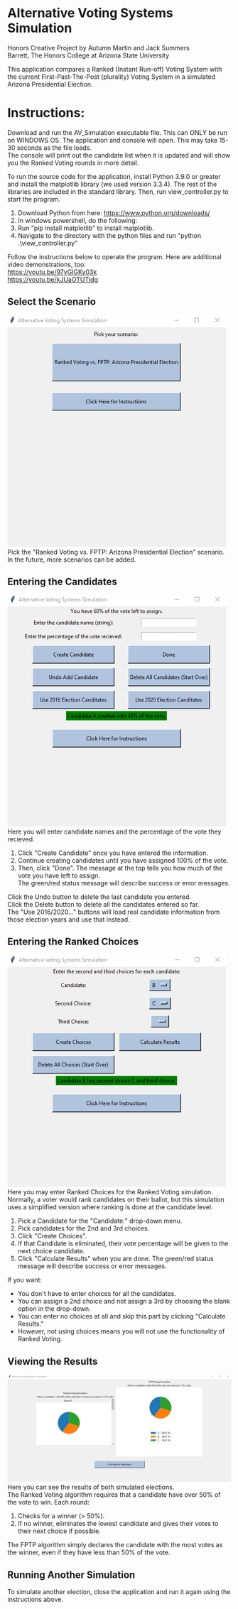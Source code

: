 # Alternative Voting Systems Simulation
Honors Creative Project by Autumn Martin and Jack Summers <br>
Barrett, The Honors College at Arizona State University <br>

This application compares a Ranked (Instant Run-off) Voting System with the current First-Past-The-Post (plurality) Voting System in a simulated Arizona Presidential Election.


# Instructions:
Download and run the AV_Simulation executable file. This can ONLY be run on WINDOWS OS.
The application and console will open. This may take 15-30 seconds as the file loads. <br>
The console will print out the candidate list when it is updated and will
show you the Ranked Voting rounds in more detail.

To run the source code for the application, install Python 3.9.0 or greater and
install the matplotlib library (we used version 3.3.4). The rest of the libraries
are included in the standard library. Then, run view_controller.py to start the program. <br>
1. Download Python from here: https://www.python.org/downloads/
2. In windows powershell, do the following:
3. Run "pip install matplotlib" to install matplotlib.
4. Navigate to the directory with the python files and run "python .\view_controller.py"

Follow the instructions below to operate the program. Here are additional video demonstrations, too: <br>
https://youtu.be/97yGIGKy03k <br>
https://youtu.be/kJUaOTUTidg <br>

## Select the Scenario
![](/images/pickscenario.png?raw=true) <br>
Pick the "Ranked Voting vs. FPTP: Arizona Presidential Election" scenario. <br>
In the future, more scenarios can be added. <br>

## Entering the Candidates
![](/images/createcandidates.png?raw=true) <br>
Here you will enter candidate names and the percentage of the vote they recieved.
1. Click "Create Candidate" once you have entered the information.
2. Continue creating candidates until you have assigned 100% of the vote.
3. Then, click "Done".
The message at the top tells you how much of the vote you have left to assign. <br>
The green/red status message will describe success or error messages. <br>

Click the Undo button to delete the last candidate you entered.<br>
Click the Delete button to delete all the candidates entered so far.<br>
The "Use 2016/2020..." buttons will load real candidate information from those election years and use that instead.<br>

## Entering the Ranked Choices
![](/images/createchoices.png?raw=true) <br>
Here you may enter Ranked Choices for the Ranked Voting simulation. <br>
Normally, a voter would rank candidates on their ballot,
but this simulation uses a simplified version where ranking is done at the candidate level.
1. Pick a Candidate for the "Candidate:" drop-down menu.
2. Pick candidates for the 2nd and 3rd choices.
3. Click "Create Choices".
4. If that Candidate is eliminated, their vote percentage will be given to the next choice candidate.
5. Click "Calculate Results" when you are done.
The green/red status message will describe success or error messages. <br>

If you want:
* You don't have to enter choices for all the candidates.
* You can assign a 2nd choice and not assign a 3rd by choosing the blank option in the drop-down.
* You can enter no choices at all and skip this
part by clicking "Calculate Results."
* However, not using choices means you will not use the functionality of Ranked Voting.

## Viewing the Results
![](/images/results.png?raw=true) <br>
Here you can see the results of both simulated elections. <br>
The Ranked Voting algorithm requires that a candidate have over 50% of the vote to win.
Each round:
1. Checks for a winner (> 50%). 
2. If no winner, eliminates the lowest candidate 
and gives their votes to their next choice if possible.

The FPTP algorithm simply declares the candidate with the most votes as the winner,
even if they have less than 50% of the vote.

## Running Another Simulation
To simulate another election, close the application and run it again using the instructions above.